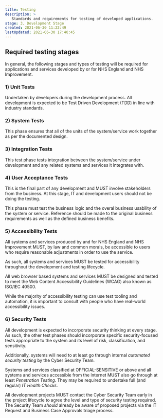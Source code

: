 ```yaml
---
title: Testing
description: >
   Standards and requirements for testing of developed applications.
stage: 3. Development Stage
created: 2021-06-30 11:22:49
lastUpdated: 2021-06-30 17:40:45
---
```


## Required testing stages

In general, the following stages and types of testing will be required for applications and services developed by or for NHS England and NHS Improvement.

### 1) Unit Tests

Undertaken by developers during the development process. All development is expected to be Test Driven Development (TDD) in line with industry standards.

### 2) System Tests

This phase ensures that all of the units of the system/service work together as per the documented design.

### 3) Integration Tests

This test phase tests integration between the system/service under development and any related systems and services it integrates with.

### 4) User Acceptance Tests

This is the final part of any development and MUST involve stakeholders from the business. At this stage, IT and development users should not be doing the testing.

This phase must test the business logic and the overal business usability of the system or service. Reference should be made to the original business requirements as well as the defined business benefits.

### 5) Accessibility Tests

All systems and services produced by and for NHS England and NHS Improvement MUST, by law and common morals, be accessible to users who require reasonable adjustments in order to use the service.

As such, all systems and services MUST be tested for accessibility throughout the development and testing lifecycle.

All web browser based systems and services MUST be designed and tested to meet the Web Content Accessibility Guidelines (WCAG) also known as ISO/IEC 40500.

While the majority of accessibility testing can use test tooling and automation, it is important to consult with people who have real-world accessibility issues.

### 6) Security Tests

All development is expected to incorporate security thinking at every stage. As such, the other test phases should incorporate specific security-focused tests appropriate to the system and its level of risk, classification, and sensitivity.

Additionally, systems will need to at least go through internal _automated security testing_ by the Cyber Security Team.

Systems and services classified at OFFICIAL-SENSITIVE or above and all systems and services accessible from the Internet MUST also go through at least _Penetration Testing_. They may be required to undertake full (and regular) _IT Health Checks_.

All development projects MUST contact the Cyber Security Team early in the project lifecycle to agree the level and type of security testing required. The Security Team _should_ already be aware of proposed projects via the IT Request and Business Case Approvals triage process.
